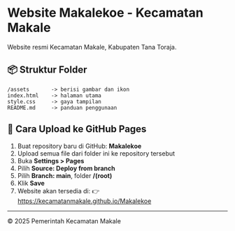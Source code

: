 
# Website Makalekoe - Kecamatan Makale

Website resmi Kecamatan Makale, Kabupaten Tana Toraja.

## 📦 Struktur Folder
```
/assets       -> berisi gambar dan ikon
index.html    -> halaman utama
style.css     -> gaya tampilan
README.md     -> panduan penggunaan
```

## 🚀 Cara Upload ke GitHub Pages
1. Buat repository baru di GitHub: **Makalekoe**
2. Upload semua file dari folder ini ke repository tersebut
3. Buka **Settings > Pages**
4. Pilih **Source: Deploy from branch**
5. Pilih **Branch: main**, folder **/(root)**
6. Klik **Save**
7. Website akan tersedia di:
   👉 https://kecamatanmakale.github.io/Makalekoe

---
© 2025 Pemerintah Kecamatan Makale

